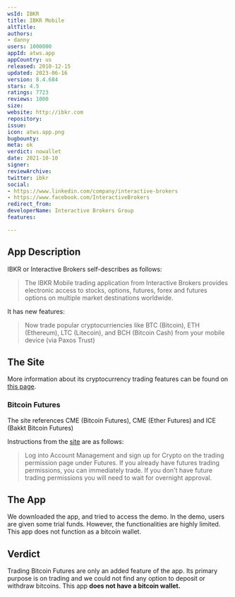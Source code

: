 ```yaml
---
wsId: IBKR
title: IBKR Mobile
altTitle: 
authors:
- danny
users: 1000000
appId: atws.app
appCountry: us
released: 2010-12-15
updated: 2023-06-16
version: 8.4.684
stars: 4.5
ratings: 7723
reviews: 1000
size: 
website: http://ibkr.com
repository: 
issue: 
icon: atws.app.png
bugbounty: 
meta: ok
verdict: nowallet
date: 2021-10-10
signer: 
reviewArchive: 
twitter: ibkr
social:
- https://www.linkedin.com/company/interactive-brokers
- https://www.facebook.com/InteractiveBrokers
redirect_from: 
developerName: Interactive Brokers Group
features: 

---
```


## App Description

IBKR or Interactive Brokers self-describes as follows:

> The IBKR Mobile trading application from Interactive Brokers provides electronic access to stocks, options, futures, forex and futures options on multiple market destinations worldwide.

It has new features:

> Now trade popular cryptocurriencies like BTC (Bitcoin), ETH (Ethereum), LTC (Litecoin), and BCH (Bitcoin Cash) from your mobile device (via Paxos Trust)

## The Site

More information about its cryptocurrency trading features can be found on [this page](https://ibkr.info/article/3049).

### Bitcoin Futures

The site references CME (Bitcoin Futures), CME (Ether Futures) and ICE (Bakkt Bitcoin Futures)

Instructions from the [site](https://www.interactivebrokers.com/en/index.php?f=25379) are as follows:

> Log into Account Management and sign up for Crypto on the trading permission page under Futures. If you already have futures trading permissions, you can immediately trade. If you don't have future trading permissions you will need to wait for overnight approval.

## The App

We downloaded the app, and tried to access the demo. In the demo, users are given some trial funds. However, the functionalities are highly limited. This app does not function as a bitcoin wallet.

## Verdict

Trading Bitcoin Futures are only an added feature of the app. Its primary purpose is on trading and we could not find any option to deposit or withdraw bitcoins. This app **does not have a bitcoin wallet.**

